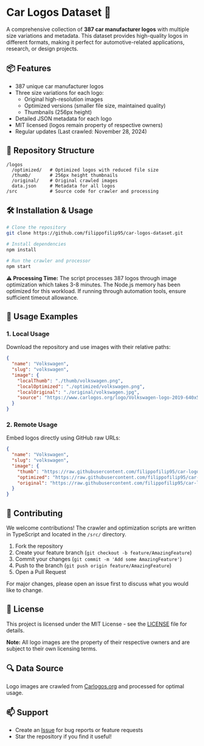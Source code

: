 # Car Logos Dataset 🚗

A comprehensive collection of **387 car manufacturer logos** with multiple size variations and metadata. This dataset provides high-quality logos in different formats, making it perfect for automotive-related applications, research, or design projects.

## 📦 Features

- 387 unique car manufacturer logos
- Three size variations for each logo:
    - Original high-resolution images
    - Optimized versions (smaller file size, maintained quality)
    - Thumbnails (256px height)
- Detailed JSON metadata for each logo
- MIT licensed (logos remain property of respective owners)
- Regular updates (Last crawled: November 28, 2024)

## 📂 Repository Structure

```
/logos
  /optimized/   # Optimized logos with reduced file size
  /thumb/       # 256px height thumbnails
  /original/    # Original crawled images
  data.json     # Metadata for all logos
/src            # Source code for crawler and processing
```

## 🛠 Installation & Usage

```bash
# Clone the repository
git clone https://github.com/filippofilip95/car-logos-dataset.git

# Install dependencies
npm install

# Run the crawler and processor
npm start
```

**⚠️ Processing Time:** The script processes 387 logos through image optimization which takes 3-8 minutes. The Node.js memory has been optimized for this workload. If running through automation tools, ensure sufficient timeout allowance.

## 📝 Usage Examples

### 1. Local Usage

Download the repository and use images with their relative paths:

```json
{
  "name": "Volkswagen",
  "slug": "volkswagen",
  "image": {
    "localThumb": "./thumb/volkswagen.png",
    "localOptimized": "./optimized/volkswagen.png",
    "localOriginal": "./original/volkswagen.jpg",
    "source": "https://www.carlogos.org/logo/Volkswagen-logo-2019-640x500.jpg"
  }
}
```

### 2. Remote Usage

Embed logos directly using GitHub raw URLs:

```json
{
  "name": "Volkswagen",
  "slug": "volkswagen",
  "image": {
    "thumb": "https://raw.githubusercontent.com/filippofilip95/car-logos-dataset/master/logos/thumb/volkswagen.png",
    "optimized": "https://raw.githubusercontent.com/filippofilip95/car-logos-dataset/master/logos/optimized/volkswagen.png",
    "original": "https://raw.githubusercontent.com/filippofilip95/car-logos-dataset/master/logos/original/volkswagen.jpg"
  }
}
```

## 🤝 Contributing

We welcome contributions! The crawler and optimization scripts are written in TypeScript and located in the `/src/` directory.

1. Fork the repository
2. Create your feature branch (`git checkout -b feature/AmazingFeature`)
3. Commit your changes (`git commit -m 'Add some AmazingFeature'`)
4. Push to the branch (`git push origin feature/AmazingFeature`)
5. Open a Pull Request

For major changes, please open an issue first to discuss what you would like to change.

## 📄 License

This project is licensed under the MIT License - see the [LICENSE](LICENSE) file for details.

**Note:** All logo images are the property of their respective owners and are subject to their own licensing terms.

## 🔍 Data Source

Logo images are crawled from [Carlogos.org](https://www.carlogos.org/) and processed for optimal usage.

## 📫 Support

- Create an [Issue](https://github.com/filippofilip95/car-logos-dataset/issues) for bug reports or feature requests
- Star the repository if you find it useful!
